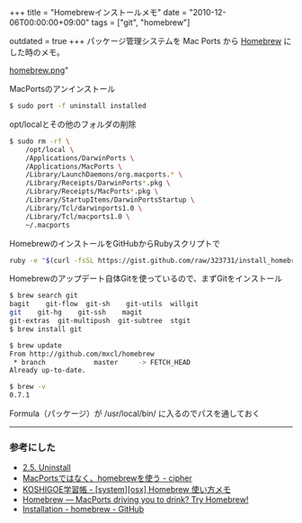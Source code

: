 +++
title = "Homebrewインストールメモ"
date = "2010-12-06T00:00:00+09:00"
tags = ["git", "homebrew"]

outdated = true
+++
パッケージ管理システムを Mac Ports から  [Homebrew](http://mxcl.github.com/homebrew/)  にした時のメモ。

[homebrew.png](/images/2010/11/homebrew.png)"

MacPortsのアンインストール

```bash
$ sudo port -f uninstall installed
```

opt/localとその他のフォルダの削除

```bash
$ sudo rm -rf \
    /opt/local \
    /Applications/DarwinPorts \
    /Applications/MacPorts \
    /Library/LaunchDaemons/org.macports.* \
    /Library/Receipts/DarwinPorts*.pkg \
    /Library/Receipts/MacPorts*.pkg \
    /Library/StartupItems/DarwinPortsStartup \
    /Library/Tcl/darwinports1.0 \
    /Library/Tcl/macports1.0 \
    ~/.macports
```

HomebrewのインストールをGitHubからRubyスクリプトで

```bash
ruby -e "$(curl -fsSL https://gist.github.com/raw/323731/install_homebrew.rb)"
```

Homebrewのアップデート自体Gitを使っているので、まずGitをインストール

```bash
$ brew search git
bagit    git-flow  git-sh    git-utils  willgit
git    git-hg    git-ssh    magit
git-extras  git-multipush  git-subtree  stgit
$ brew install git

$ brew update
From http://github.com/mxcl/homebrew
 * branch            master     -> FETCH_HEAD
Already up-to-date.

$ brew -v
0.7.1
```

Formula（パッケージ）が /usr/local/bin/ に入るのでパスを通しておく

<hr />

### 参考にした

- [2.5. Uninstall](http://guide.macports.org/chunked/installing.macports.uninstalling.html) 
- [MacPortsではなく、homebrewを使う - cipher](http://ash.roova.jp/cipher/2010/07/macportshomebrew.html) 
- [KOSHIGOE学習帳 - [system][osx] Homebrew 使い方メモ](http://w.koshigoe.jp/study/?%5Bsystem%5D%5Bosx%5D+Homebrew+%BB%C8%A4%A4%CA%FD%A5%E1%A5%E2#l1) 
- [Homebrew — MacPorts driving you to drink? Try Homebrew!](http://mxcl.github.com/homebrew/) 
- [Installation - homebrew - GitHub](https://github.com/mxcl/homebrew/wiki/installation) 